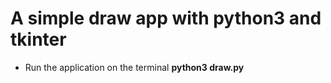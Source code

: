# A simple draw app with python3 and tkinter

- Run the application on the terminal
     **python3 draw.py**
